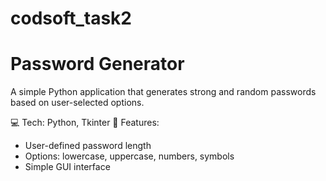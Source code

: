 # codsoft_task2
# Password Generator
A simple Python application that generates strong and random passwords based on user-selected options. 

💻 Tech: Python, Tkinter
🔹 Features:
- User-defined password length
- Options: lowercase, uppercase, numbers, symbols
- Simple GUI interface
